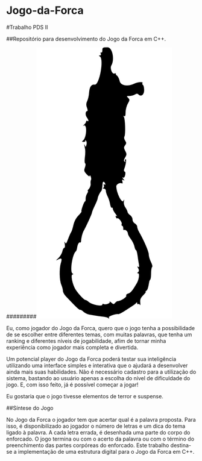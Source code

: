 ﻿# Jogo-da-Forca
#Trabalho PDS II

##Repositório para desenvolvimento do Jogo da Forca em C++.


#########![Jogo da Forca Preview](https://github.com/SilvioFJr/Jogo-da-Forca/blob/master/img/noose-312261_960_720.png)

Eu, como jogador do Jogo da Forca, quero que o jogo tenha a possibilidade de se escolher entre diferentes temas, com muitas palavras, que tenha um ranking e diferentes níveis de jogabilidade, afim de tornar minha experiência como jogador mais completa e divertida. 

Um potencial player do Jogo da Forca poderá testar sua inteligência utilizando uma interface simples e interativa que o ajudará a desenvolver ainda mais suas habilidades. Não é necessário cadastro para a utilização do sistema, bastando ao usuário apenas a escolha do nível de dificuldade do jogo. E, com isso feito, já é possível começar a jogar! 

Eu gostaria que o jogo tivesse elementos de terror e suspense.

##Síntese do Jogo

No Jogo da Forca o jogador tem que acertar qual é a palavra proposta. Para isso, é disponibilizado ao jogador o número de letras e um dica do tema ligado à palavra. A cada letra errada, é desenhada uma parte do corpo do enforcado. O jogo termina ou com o acerto da palavra ou com o término do preenchimento das partes corpóreas do enforcado. Este trabalho destina-se a implementação de uma estrutura digital para o Jogo da Forca em C++.

